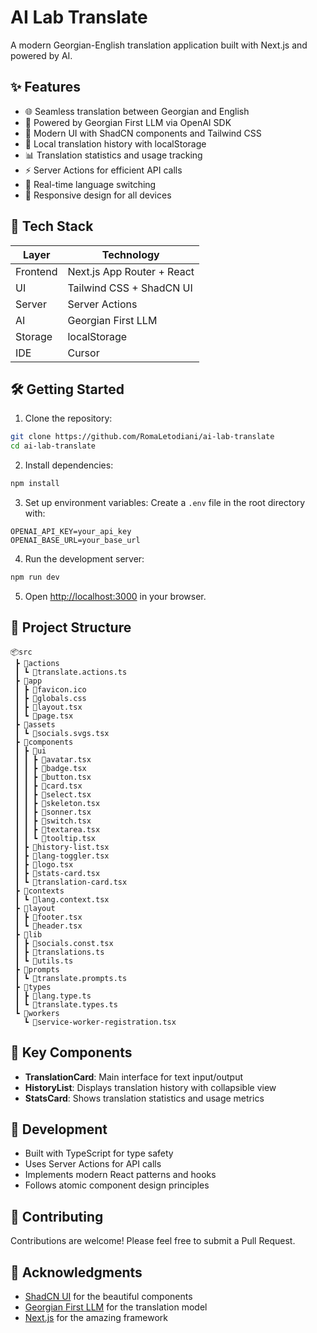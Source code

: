 # AI Lab Translate

A modern Georgian-English translation application built with Next.js and powered by AI.

## ✨ Features

- 🌐 Seamless translation between Georgian and English
- 🧠 Powered by Georgian First LLM via OpenAI SDK
- 🎨 Modern UI with ShadCN components and Tailwind CSS
- 💾 Local translation history with localStorage
- 📊 Translation statistics and usage tracking
- ⚡ Server Actions for efficient API calls
- 🔄 Real-time language switching
- 📱 Responsive design for all devices

## 🚀 Tech Stack

| Layer    | Technology                 |
| -------- | -------------------------- |
| Frontend | Next.js App Router + React |
| UI       | Tailwind CSS + ShadCN UI   |
| Server   | Server Actions             |
| AI       | Georgian First LLM         |
| Storage  | localStorage               |
| IDE      | Cursor                     |

## 🛠️ Getting Started

1. Clone the repository:

```bash
git clone https://github.com/RomaLetodiani/ai-lab-translate
cd ai-lab-translate
```

2. Install dependencies:

```bash
npm install
```

3. Set up environment variables:
   Create a `.env` file in the root directory with:

```
OPENAI_API_KEY=your_api_key
OPENAI_BASE_URL=your_base_url
```

4. Run the development server:

```bash
npm run dev
```

5. Open [http://localhost:3000](http://localhost:3000) in your browser.

## 📁 Project Structure

```
📦src
 ┣ 📂actions
 ┃ ┗ 📜translate.actions.ts
 ┣ 📂app
 ┃ ┣ 📜favicon.ico
 ┃ ┣ 📜globals.css
 ┃ ┣ 📜layout.tsx
 ┃ ┗ 📜page.tsx
 ┣ 📂assets
 ┃ ┗ 📜socials.svgs.tsx
 ┣ 📂components
 ┃ ┣ 📂ui
 ┃ ┃ ┣ 📜avatar.tsx
 ┃ ┃ ┣ 📜badge.tsx
 ┃ ┃ ┣ 📜button.tsx
 ┃ ┃ ┣ 📜card.tsx
 ┃ ┃ ┣ 📜select.tsx
 ┃ ┃ ┣ 📜skeleton.tsx
 ┃ ┃ ┣ 📜sonner.tsx
 ┃ ┃ ┣ 📜switch.tsx
 ┃ ┃ ┣ 📜textarea.tsx
 ┃ ┃ ┗ 📜tooltip.tsx
 ┃ ┣ 📜history-list.tsx
 ┃ ┣ 📜lang-toggler.tsx
 ┃ ┣ 📜logo.tsx
 ┃ ┣ 📜stats-card.tsx
 ┃ ┗ 📜translation-card.tsx
 ┣ 📂contexts
 ┃ ┗ 📜lang.context.tsx
 ┣ 📂layout
 ┃ ┣ 📜footer.tsx
 ┃ ┗ 📜header.tsx
 ┣ 📂lib
 ┃ ┣ 📜socials.const.tsx
 ┃ ┣ 📜translations.ts
 ┃ ┗ 📜utils.ts
 ┣ 📂prompts
 ┃ ┗ 📜translate.prompts.ts
 ┣ 📂types
 ┃ ┣ 📜lang.type.ts
 ┃ ┗ 📜translate.types.ts
 ┗ 📂workers
   ┗ 📜service-worker-registration.tsx
```

## 🎯 Key Components

- **TranslationCard**: Main interface for text input/output
- **HistoryList**: Displays translation history with collapsible view
- **StatsCard**: Shows translation statistics and usage metrics

## 🔧 Development

- Built with TypeScript for type safety
- Uses Server Actions for API calls
- Implements modern React patterns and hooks
- Follows atomic component design principles

## 🤝 Contributing

Contributions are welcome! Please feel free to submit a Pull Request.

## 🙏 Acknowledgments

- [ShadCN UI](https://ui.shadcn.com/) for the beautiful components
- [Georgian First LLM](https://ailab.ge/) for the translation model
- [Next.js](https://nextjs.org/) for the amazing framework
